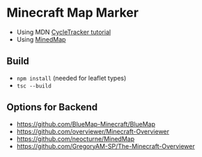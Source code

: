 # Minecraft Map Marker
- Using MDN [CycleTracker tutorial](https://developer.mozilla.org/en-US/docs/Web/Progressive_web_apps/Tutorials/CycleTracker)
- Using [MinedMap](https://github.com/neocturne/MinedMap)

## Build
- `npm install` (needed for leaflet types)
- `tsc --build`

## Options for Backend
- https://github.com/BlueMap-Minecraft/BlueMap
- https://github.com/overviewer/Minecraft-Overviewer
- https://github.com/neocturne/MinedMap
- https://github.com/GregoryAM-SP/The-Minecraft-Overviewer
